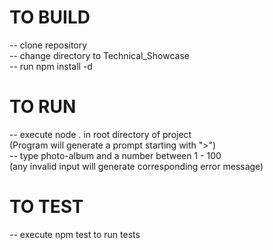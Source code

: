 # TO BUILD
-- clone repository <br>
-- change directory to Technical_Showcase <br>
-- run npm install -d

# TO RUN
-- execute node . in root directory of project <br>
(Program will generate a prompt starting with ">") <br>
-- type photo-album and a number between 1 - 100 <br>
(any invalid input will generate corresponding error message)

# TO TEST
-- execute npm test to run tests